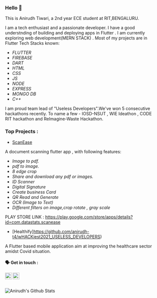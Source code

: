 ### Hello 👋

This is Anirudh Tiwari, a 2nd year ECE student at RIT,BENGALURU.

I am a tech enthusiast and a passionate developer. I have a good understnding of building and deploying apps in Flutter . I am currently exploring web development(MERN STACK) .
Most of my projects are in Flutter
Tech Stacks known:

* _FLUTTER_
* _FIREBASE_
* _DART_
* _HTML_
* _CSS_
* _JS_
* _NODE_
* _EXPRESS_
* _MONGO DB_
* _C++_

I am proud team lead of "Useless Developers".We've won 5 consecutive hackathons recently. To name a few - IOSD-NSUT , WIE Ideathon , CODE RIT hackathon and ReImagine-Waste Hackathon.


### Top Projects :
- [ScanEase](https://github.com/Scanease/ScanEase-main)

A document scanning flutter app , with following features:

* _Image to pdf._
* _pdf to image._
* _8 edge crop_
* _Share and download any pdf or images._
* _ID Scanner_
* _Digital Signature_
* _Create business Card_
* _QR Read and Generate_
* _OCR (Image to Text)_
* _Different filters on image,crop rotate , gray scale_

PLAY STORE LINK : https://play.google.com/store/apps/details?id=com.datastats.scanease

- [Healthify]https://github.com/anirudh-t4/wHACKiest2021_USELESS_DEVELOPERS)

A Flutter based mobile application aim at improving the healthcare sector amidst Covid situation.
#### 🗣 Get in touch :

[<img align="left" alt="Anirudh | LinkedIn" width="22px" src="https://cdn.jsdelivr.net/npm/simple-icons@v3/icons/linkedin.svg" />][linkedin]
[<img align="left" alt="Anirudh| Instagram" width="22px" src="https://cdn.jsdelivr.net/npm/simple-icons@v3/icons/instagram.svg" />][instagram]
<br /><br/><br />
<img align="left" alt="Anirudh's Github Stats" src="https://github-readme-stats.vercel.app/api?username=anirudh-t4&show_icons=true&hide_border=false&count_private=true" />

[instagram]: https://www.instagram.com/anirudh_.4/
[linkedin]: https://www.linkedin.com/in/anirudh-tiwari-5a0ab7193/
